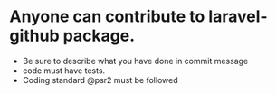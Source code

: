 # Anyone can contribute to laravel-github package.

- Be sure to describe what you have done in commit message
- code must have tests.
- Coding standard @psr2 must be followed
